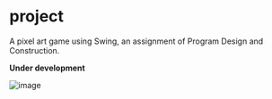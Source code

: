 # project

A pixel art game using Swing, an assignment of Program Design and Construction.

**Under development**

![image](https://github.com/PDC2023/project/assets/57285379/335080f9-e640-4511-a20c-c4328a48a391)

